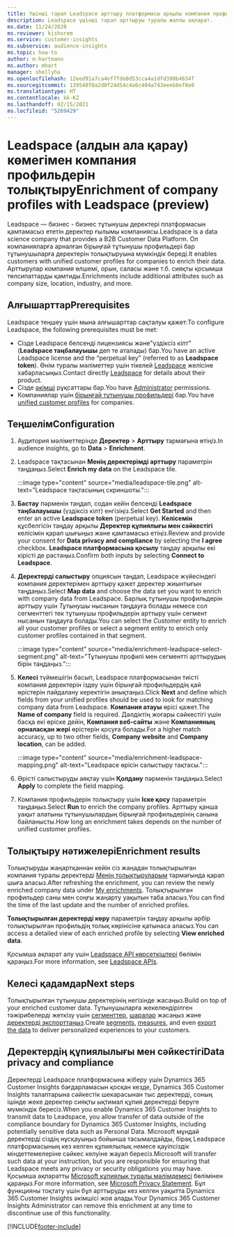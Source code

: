 ```yaml
---
title: Үшінші тарап Leadspace арттыру платформасы арқылы компания профильдерін арттыру
description: Leadspace үшінші тарап арттыруы туралы жалпы ақпарат.
ms.date: 11/24/2020
ms.reviewer: kishorem
ms.service: customer-insights
ms.subservice: audience-insights
ms.topic: how-to
author: m-hartmann
ms.author: mhart
manager: shellyha
ms.openlocfilehash: 12eed91a7ca4ef7fde0d53cca4a1dfd398b4634f
ms.sourcegitcommit: 139548f8a2d0f24d54c4a6c404a743eeeb8ef8e0
ms.translationtype: HT
ms.contentlocale: kk-KZ
ms.lasthandoff: 02/15/2021
ms.locfileid: "5269429"
---
```

# <a name="enrichment-of-company-profiles-with-leadspace-preview"></a><span data-ttu-id="80263-103">Leadspace (алдын ала қарау) көмегімен компания профильдерін толықтыру</span><span class="sxs-lookup"><span data-stu-id="80263-103">Enrichment of company profiles with Leadspace (preview)</span></span>

<span data-ttu-id="80263-104">Leadspace — бизнес - бизнес тұтынушы деректері платформасын қамтамасыз ететін деректер ғылымы компаниясы.</span><span class="sxs-lookup"><span data-stu-id="80263-104">Leadspace is a data science company that provides a B2B Customer Data Platform.</span></span> <span data-ttu-id="80263-105">Ол компанияларға арналған бірыңғай тұтынушы профильдері бар тұтынушыларға деректерін толықтыруына мүмкіндік береді.</span><span class="sxs-lookup"><span data-stu-id="80263-105">It enables customers with unified customer profiles for companies to enrich their data.</span></span> <span data-ttu-id="80263-106">Арттырулар компания өлшемі, орын, саласы және т.б. сияқты қосымша төлсипаттарды қамтиды.</span><span class="sxs-lookup"><span data-stu-id="80263-106">Enrichments include additional attributes such as company size, location, industry, and more.</span></span>

## <a name="prerequisites"></a><span data-ttu-id="80263-107">Алғышарттар</span><span class="sxs-lookup"><span data-stu-id="80263-107">Prerequisites</span></span>

<span data-ttu-id="80263-108">Leadspace теңшеу үшін мына алғышарттар сақталуы қажет:</span><span class="sxs-lookup"><span data-stu-id="80263-108">To configure Leadspace, the following prerequisites must be met:</span></span>

- <span data-ttu-id="80263-109">Сізде Leadspace белсенді лицензиясы және"үздіксіз кілт" (**Leadspace таңбалауышы** деп те аталады) бар.</span><span class="sxs-lookup"><span data-stu-id="80263-109">You have an active Leadspace license and the “perpetual key” (referred to as **Leadspace token**).</span></span> <span data-ttu-id="80263-110">Өнім туралы мәліметтер үшін тікелей [Leadspace](https://www.leadspace.com/products/leadspace-on-demand/) желісіне хабарласыңыз.</span><span class="sxs-lookup"><span data-stu-id="80263-110">Contact directly [Leadspace](https://www.leadspace.com/products/leadspace-on-demand/) for details about their product.</span></span>
- <span data-ttu-id="80263-111">Сізде [әкімші](permissions.md#administrator) рұқсаттары бар.</span><span class="sxs-lookup"><span data-stu-id="80263-111">You have [Administrator](permissions.md#administrator) permissions.</span></span>
- <span data-ttu-id="80263-112">Компаниялар үшін [бірыңғай тұтынушы профильдері](customer-profiles.md) бар.</span><span class="sxs-lookup"><span data-stu-id="80263-112">You have [unified customer profiles](customer-profiles.md) for companies.</span></span>

## <a name="configuration"></a><span data-ttu-id="80263-113">Теңшелім</span><span class="sxs-lookup"><span data-stu-id="80263-113">Configuration</span></span>

1. <span data-ttu-id="80263-114">Аудитория мәліметтерінде **Деректер** > **Арттыру** тармағына өтіңіз.</span><span class="sxs-lookup"><span data-stu-id="80263-114">In audience insights, go to **Data** > **Enrichment**.</span></span>

1. <span data-ttu-id="80263-115">Leadspace тақтасынан **Менің деректерімді арттыру** параметрін таңдаңыз.</span><span class="sxs-lookup"><span data-stu-id="80263-115">Select **Enrich my data** on the Leadspace tile.</span></span>

   :::image type="content" source="media/leadspace-tile.png" alt-text="Leadspace тақтасының скриншоты.":::

1. <span data-ttu-id="80263-117">**Бастау** пәрменін таңдап, содан кейін белсенді **Leadspace таңбалауышы** (үздіксіз кілт) енгізіңіз.</span><span class="sxs-lookup"><span data-stu-id="80263-117">Select **Get Started** and then enter an active **Leadspace token** (perpetual key).</span></span> <span data-ttu-id="80263-118">**Келісемін** құсбелгісін таңдау арқылы **Деректер құпиялығы мен сәйкестігі** келісімін қарап шығыңыз және қамтамасыз етіңіз.</span><span class="sxs-lookup"><span data-stu-id="80263-118">Review and provide your consent for **Data privacy and compliance** by selecting the **I agree** checkbox.</span></span> <span data-ttu-id="80263-119">**Leadspace платформасына қосылу** таңдау арқылы екі кірісті де растаңыз.</span><span class="sxs-lookup"><span data-stu-id="80263-119">Confirm both inputs by selecting **Connect to Leadspace**.</span></span>

1. <span data-ttu-id="80263-120">**Деректерді салыстыру** опциясын таңдап, Leadspace жүйесіндегі компания деректерімен арттыру қажет деректер жиынтығын таңдаңыз.</span><span class="sxs-lookup"><span data-stu-id="80263-120">Select **Map data** and choose the data set you want to enrich with company data from Leadspace.</span></span> <span data-ttu-id="80263-121">Барлық тұтынушы профильдерін арттыру үшін *Тұтынушы* нысанын таңдауға болады немесе сол сегменттегі тек тұтынушы профильдерін арттыру үшін сегмент нысанын таңдауға болады.</span><span class="sxs-lookup"><span data-stu-id="80263-121">You can select the *Customer* entity to enrich all your customer profiles or select a segment entity to enrich only customer profiles contained in that segment.</span></span>

   :::image type="content" source="media/enrichment-leadspace-select-segment.png" alt-text="Тұтынушы профилі мен сегментті арттырудың бірін таңдаңыз.":::

1. <span data-ttu-id="80263-123">**Келесі** түймешігін басып, Leadspace платформасынан тиісті компания деректерін іздеу үшін бірыңғай профильдердің қай өрістерін пайдалану керектігін анықтаңыз.</span><span class="sxs-lookup"><span data-stu-id="80263-123">Click **Next** and define which fields from your unified profiles should be used to look for matching company data from Leadspace.</span></span> <span data-ttu-id="80263-124">**Компания атауы** өрісі қажет.</span><span class="sxs-lookup"><span data-stu-id="80263-124">The **Name of company** field is required.</span></span> <span data-ttu-id="80263-125">Дәлдіктің жоғары сәйкестігі үшін басқа екі өріске дейін, **Компания веб-сайты** және **Компанияның орналасқан жері** өрістерін қосуға болады.</span><span class="sxs-lookup"><span data-stu-id="80263-125">For a higher match accuracy, up to two other fields, **Company website** and **Company location**, can be added.</span></span>

   :::image type="content" source="media/enrichment-leadspace-mapping.png" alt-text="Leadspace өрісін салыстыру тақтасы.":::
   
1. <span data-ttu-id="80263-127">Өрісті салыстыруды аяқтау үшін **Қолдану** пәрменін таңдаңыз.</span><span class="sxs-lookup"><span data-stu-id="80263-127">Select **Apply** to complete the field mapping.</span></span>

1. <span data-ttu-id="80263-128">Компания профильдерін толықтыру үшін **Іске қосу** параметрін таңдаңыз.</span><span class="sxs-lookup"><span data-stu-id="80263-128">Select **Run** to enrich the company profiles.</span></span> <span data-ttu-id="80263-129">Арттыру қанша уақыт алатыны тұтынушылардың бірыңғай профильдерінің санына байланысты.</span><span class="sxs-lookup"><span data-stu-id="80263-129">How long an enrichment takes depends on the number of unified customer profiles.</span></span>

## <a name="enrichment-results"></a><span data-ttu-id="80263-130">Толықтыру нәтижелері</span><span class="sxs-lookup"><span data-stu-id="80263-130">Enrichment results</span></span>

<span data-ttu-id="80263-131">Толықтыруды жаңартқаннан кейін сіз жаңадан толықтырылған компания туралы деректерді [Менің толықтыруларым](enrichment-hub.md) тармағында қарап шыға аласыз.</span><span class="sxs-lookup"><span data-stu-id="80263-131">After refreshing the enrichment, you can review the newly enriched company data under [My enrichments](enrichment-hub.md).</span></span> <span data-ttu-id="80263-132">Толықтырылған профильдер саны мен соңғы жаңарту уақытын таба аласыз.</span><span class="sxs-lookup"><span data-stu-id="80263-132">You can find the time of the last update and the number of enriched profiles.</span></span>

<span data-ttu-id="80263-133">**Толықтырылған деректерді көру** параметрін таңдау арқылы әрбір толықтырылған профильдің толық көрінісіне қатынаса аласыз.</span><span class="sxs-lookup"><span data-stu-id="80263-133">You can access a detailed view of each enriched profile by selecting **View enriched data**.</span></span>

<span data-ttu-id="80263-134">Қосымша ақпарат алу үшін [Leadspace API көрсеткіштері](https://support.leadspace.com/hc/en-us/sections/201997649-API) бөлімін қараңыз.</span><span class="sxs-lookup"><span data-stu-id="80263-134">For more information, see [Leadspace APIs](https://support.leadspace.com/hc/en-us/sections/201997649-API).</span></span>

## <a name="next-steps"></a><span data-ttu-id="80263-135">Келесі қадамдар</span><span class="sxs-lookup"><span data-stu-id="80263-135">Next steps</span></span>

<span data-ttu-id="80263-136">Толықтырылған тұтынушы деректерінің негізінде жасаңыз.</span><span class="sxs-lookup"><span data-stu-id="80263-136">Build on top of your enriched customer data.</span></span> <span data-ttu-id="80263-137">Тұтынушыларға жекелендірілген тәжірибелерді жеткізу үшін [сегменттер](segments.md), [шаралар](measures.md) жасаңыз және [деректерді экспорттаңыз](export-destinations.md).</span><span class="sxs-lookup"><span data-stu-id="80263-137">Create [segments](segments.md), [measures](measures.md), and even [export the data](export-destinations.md) to deliver personalized experiences to your customers.</span></span>

## <a name="data-privacy-and-compliance"></a><span data-ttu-id="80263-138">Деректердің құпиялылығы мен сәйкестігі</span><span class="sxs-lookup"><span data-stu-id="80263-138">Data privacy and compliance</span></span>

<span data-ttu-id="80263-139">Деректерді Leadspace платформасына жіберу үшін Dynamics 365 Customer Insights бағдарламасын қосқан кезде, Dynamics 365 Customer Insights талаптарына сәйкестік шекарасынан тыс деректерді, соның ішінде жеке деректер сияқты ықтимал құпия деректерді беруге мүмкіндік бересіз.</span><span class="sxs-lookup"><span data-stu-id="80263-139">When you enable Dynamics 365 Customer Insights to transmit data to Leadspace, you allow transfer of data outside of the compliance boundary for Dynamics 365 Customer Insights, including potentially sensitive data such as Personal Data.</span></span> <span data-ttu-id="80263-140">Microsoft мұндай деректерді сіздің нұсқауыңыз бойынша тасымалдайды, бірақ Leadspace платформасының кез келген құпиялылық немесе қауіпсіздік міндеттемелеріне сәйкес келуіне жауап бересіз.</span><span class="sxs-lookup"><span data-stu-id="80263-140">Microsoft will transfer such data at your instruction, but you are responsible for ensuring that Leadspace meets any privacy or security obligations you may have.</span></span> <span data-ttu-id="80263-141">Қосымша ақпаратты [Microsoft құпиялық туралы мәлімдемесі](https://go.microsoft.com/fwlink/?linkid=396732) бөлімінен қараңыз.</span><span class="sxs-lookup"><span data-stu-id="80263-141">For more information, see [Microsoft Privacy Statement](https://go.microsoft.com/fwlink/?linkid=396732).</span></span>
<span data-ttu-id="80263-142">Бұл функцияны тоқтату үшін бұл арттыруды кез келген уақытта Dynamics 365 Customer Insights әкімшісі жоя алады.</span><span class="sxs-lookup"><span data-stu-id="80263-142">Your Dynamics 365 Customer Insights Administrator can remove this enrichment at any time to discontinue use of this functionality.</span></span>


[!INCLUDE[footer-include](../includes/footer-banner.md)]